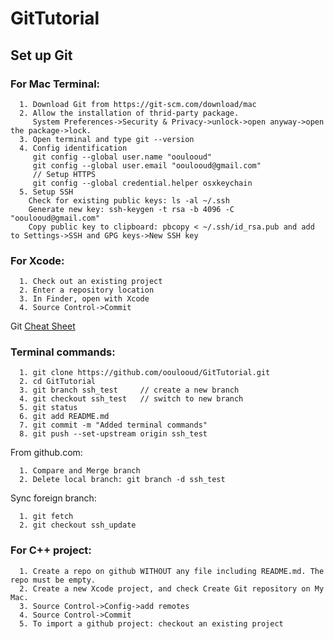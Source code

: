 # GitTutorial

## Set up Git
### For Mac Terminal:
      1. Download Git from https://git-scm.com/download/mac
      2. Allow the installation of thrid-party package. 
         System Preferences->Security & Privacy->unlock->open anyway->open the package->lock. 
      3. Open terminal and type git --version
      4. Config identification
         git config --global user.name "ooulooud"
         git config --global user.email "ooulooud@gmail.com"
         // Setup HTTPS
         git config --global credential.helper osxkeychain
      5. Setup SSH
        Check for existing public keys: ls -al ~/.ssh
        Generate new key: ssh-keygen -t rsa -b 4096 -C "ooulooud@gmail.com"
        Copy public key to clipboard: pbcopy < ~/.ssh/id_rsa.pub and add to Settings->SSH and GPG keys->New SSH key

### For Xcode:
      1. Check out an existing project
      2. Enter a repository location
      3. In Finder, open with Xcode
      4. Source Control->Commit

Git [Cheat Sheet](https://services.github.com/on-demand/downloads/github-git-cheat-sheet/)

### Terminal commands:
      1. git clone https://github.com/ooulooud/GitTutorial.git
      2. cd GitTutorial
      3. git branch ssh_test     // create a new branch
      4. git checkout ssh_test   // switch to new branch
      5. git status
      6. git add README.md
      7. git commit -m "Added terminal commands"
      8. git push --set-upstream origin ssh_test

From github.com:

      1. Compare and Merge branch
      2. Delete local branch: git branch -d ssh_test

Sync foreign branch:

      1. git fetch
      2. git checkout ssh_update

### For C++ project:
      1. Create a repo on github WITHOUT any file including README.md. The repo must be empty.
      2. Create a new Xcode project, and check Create Git repository on My Mac.
      3. Source Control->Config->add remotes
      4. Source Control->Commit
      5. To import a github project: checkout an existing project
